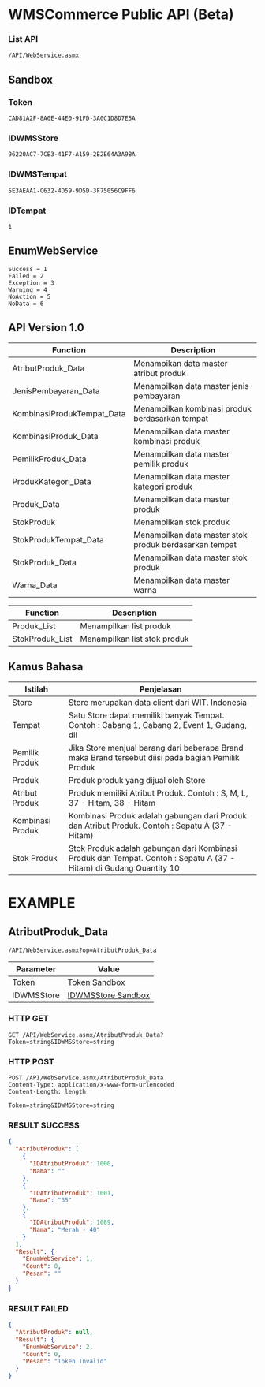 # WMSCommerce Public API (Beta)

### List API
```
/API/WebService.asmx
```

## Sandbox

### Token
```
CAD81A2F-8A0E-44E0-91FD-3A0C1D8D7E5A
```

### IDWMSStore
```
96220AC7-7CE3-41F7-A159-2E2E64A3A9BA
```

### IDWMSTempat
```
5E3AEAA1-C632-4D59-9D5D-3F75056C9FF6
```

### IDTempat
```
1
```

## EnumWebService
```
Success = 1
Failed = 2
Exception = 3
Warning = 4
NoAction = 5
NoData = 6
```

## API Version 1.0
Function | Description 
--- | --- 
AtributProduk_Data | Menampikan data master atribut produk
JenisPembayaran_Data | Menampilkan data master jenis pembayaran
KombinasiProdukTempat_Data | Menampilkan kombinasi produk berdasarkan tempat
KombinasiProduk_Data | Menampilkan data master kombinasi produk
PemilikProduk_Data | Menampilkan data master pemilik produk
ProdukKategori_Data | Menampilkan data master kategori produk
Produk_Data | Menampilkan data master produk
StokProduk | Menampilkan stok produk
StokProdukTempat_Data | Menampilkan data master stok produk berdasarkan tempat
StokProduk_Data | Menampilkan data master stok produk
Warna_Data | Menampilkan data master warna

Function | Description 
--- | --- 
Produk_List | Menampilkan list produk
StokProduk_List | Menampilkan list stok produk

## Kamus Bahasa
Istilah | Penjelasan
--- | --- 
Store | Store merupakan data client dari WIT. Indonesia
Tempat | Satu Store dapat memiliki banyak Tempat. Contoh : Cabang 1, Cabang 2, Event 1, Gudang, dll
Pemilik Produk | Jika Store menjual barang dari beberapa Brand maka Brand tersebut diisi pada bagian Pemilik Produk
Produk | Produk produk yang dijual oleh Store
Atribut Produk | Produk memiliki Atribut Produk. Contoh : S, M, L, 37 - Hitam, 38 - Hitam
Kombinasi Produk | Kombinasi Produk adalah gabungan dari Produk dan Atribut Produk. Contoh : Sepatu A (37 - Hitam)
Stok Produk | Stok Produk adalah gabungan dari Kombinasi Produk dan Tempat. Contoh : Sepatu A (37 - Hitam) di Gudang Quantity 10

# EXAMPLE

## AtributProduk_Data
```
/API/WebService.asmx?op=AtributProduk_Data
```

Parameter | Value 
--- | --- 
Token | [Token Sandbox](https://github.com/rendyherdiawan/WMSCommerce-API#token-sandbox)
IDWMSStore | [IDWMSStore Sandbox](https://github.com/rendyherdiawan/WMSCommerce-API#id-wms-store-sandbox)

### HTTP GET
```
GET /API/WebService.asmx/AtributProduk_Data?Token=string&IDWMSStore=string
```

### HTTP POST
```
POST /API/WebService.asmx/AtributProduk_Data
Content-Type: application/x-www-form-urlencoded
Content-Length: length

Token=string&IDWMSStore=string
```

### RESULT SUCCESS
```json
{
  "AtributProduk": [
    {
      "IDAtributProduk": 1000,
      "Nama": ""
    },
    {
      "IDAtributProduk": 1001,
      "Nama": "35"
    },
    {
      "IDAtributProduk": 1089,
      "Nama": "Merah - 40"
    }
  ],
  "Result": {
    "EnumWebService": 1,
    "Count": 0,
    "Pesan": ""
  }
}
```

### RESULT FAILED
```json
{
  "AtributProduk": null,
  "Result": {
    "EnumWebService": 2,
    "Count": 0,
    "Pesan": "Token Invalid"
  }
}
```
